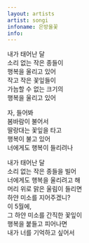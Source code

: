 ```yaml
---
layout: artists
artist: songi
infoname: 은방울꽃
info: 
---
```

<article class="work">
<p>내가 태어난 달<br>
소리 없는 작은 종들이<br>
행복을 울리고 있어<br>
작고 작은 꽃잎들이<br>
가늠할 수 없는 크기의<br>
행복을 울리고 있어</p>
 
<p>자, 들어봐<br>
봄바람이 불어서<br>
딸랑대는 꽃잎을 타고<br>
행복이 불고 있어<br>
너에게도 행복이 들리려나</p>
 
<p>내가 태어난 달<br>
소리 없는 작은 종들을 빌어<br>
너에게도 행복을 울리려고 해<br>
머리 위로 맑은 울림이 들리면<br>
하얀 미소를 지어주겠니?<br>
이 5월에,<br>
그 하얀 미소를 간직한 꽃잎이<br>
행복을 붙들고 피어나면<br>
내가 너를 기억하고 싶어서</p>
</article>